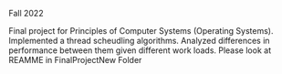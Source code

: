 Fall 2022

Final project for Principles of Computer Systems (Operating Systems).
Implemented a thread scheudling algorithms. Analyzed differences in performance between them given different work loads.
Please look at REAMME in FinalProjectNew Folder
